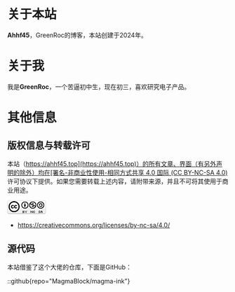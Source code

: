 # 关于本站

**Ahhf45**，GreenRoc的博客，本站创建于2024年。

# 关于我

我是**GreenRoc**，一个苦逼初中生，现在初三，喜欢研究电子产品。

# 其他信息

## 版权信息与转载许可

本站（[https://ahhf45.top](https://ahhf45.top)）的所有文章、界面（有另外声明的除外）均在[署名-非商业性使用-相同方式共享 4.0 国际 (CC BY-NC-SA 4.0)](https://creativecommons.org/licenses/by-nc-sa/4.0/deed.zh-hans)许可协议下提供。如果您需要转载上述内容，请附带来源，并且不可将其使用于商业用途。

![](images/CC-BY-NC-SA88x31.png)

- https://creativecommons.org/licenses/by-nc-sa/4.0/


## 源代码

本站借鉴了这个大佬的仓库，下面是GitHub：

::github{repo="MagmaBlock/magma-ink"}
